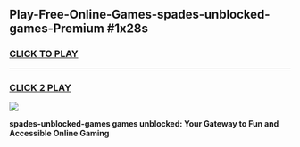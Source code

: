 
## Play-Free-Online-Games-spades-unblocked-games-Premium #1x28s
<h3>
<a href="https://premium.freeplayer.one?title=spades-unblocked-games&ref=8M">CLICK TO PLAY</a></h3>
<hr>

<h3>
<a href="https://premium.freeplayer.one?title=spades-unblocked-games&ref=8M">CLICK 2 PLAY</a>
  
</h3>

<a href="https://premium.freeplayer.one?title=spades-unblocked-games&ref=8M"><img src="https://clearcache.store/games.png"></a>


**spades-unblocked-games games unblocked: Your Gateway to Fun and Accessible Online Gaming**
